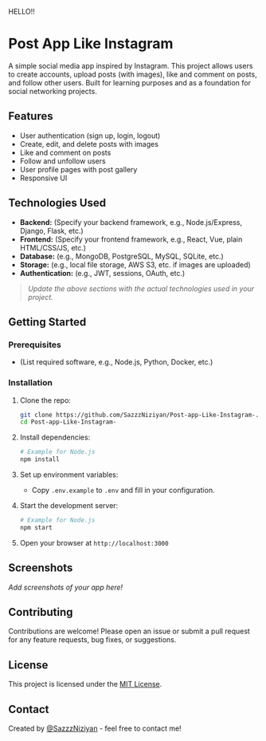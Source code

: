HELLO!!


# Post App Like Instagram

A simple social media app inspired by Instagram. This project allows users to create accounts, upload posts (with images), like and comment on posts, and follow other users. Built for learning purposes and as a foundation for social networking projects.

## Features

- User authentication (sign up, login, logout)
- Create, edit, and delete posts with images
- Like and comment on posts
- Follow and unfollow users
- User profile pages with post gallery
- Responsive UI

## Technologies Used

- **Backend:** (Specify your backend framework, e.g., Node.js/Express, Django, Flask, etc.)
- **Frontend:** (Specify your frontend framework, e.g., React, Vue, plain HTML/CSS/JS, etc.)
- **Database:** (e.g., MongoDB, PostgreSQL, MySQL, SQLite, etc.)
- **Storage:** (e.g., local file storage, AWS S3, etc. if images are uploaded)
- **Authentication:** (e.g., JWT, sessions, OAuth, etc.)

> _Update the above sections with the actual technologies used in your project._

## Getting Started

### Prerequisites

- (List required software, e.g., Node.js, Python, Docker, etc.)

### Installation

1. Clone the repo:
   ```bash
   git clone https://github.com/SazzzNiziyan/Post-app-Like-Instagram-.git
   cd Post-app-Like-Instagram-
   ```
2. Install dependencies:
   ```bash
   # Example for Node.js
   npm install
   ```
3. Set up environment variables:
   - Copy `.env.example` to `.env` and fill in your configuration.

4. Start the development server:
   ```bash
   # Example for Node.js
   npm start
   ```

5. Open your browser at `http://localhost:3000`

## Screenshots

_Add screenshots of your app here!_

## Contributing

Contributions are welcome! Please open an issue or submit a pull request for any feature requests, bug fixes, or suggestions.

## License

This project is licensed under the [MIT License](LICENSE).

## Contact

Created by [@SazzzNiziyan](https://github.com/SazzzNiziyan) - feel free to contact me!
